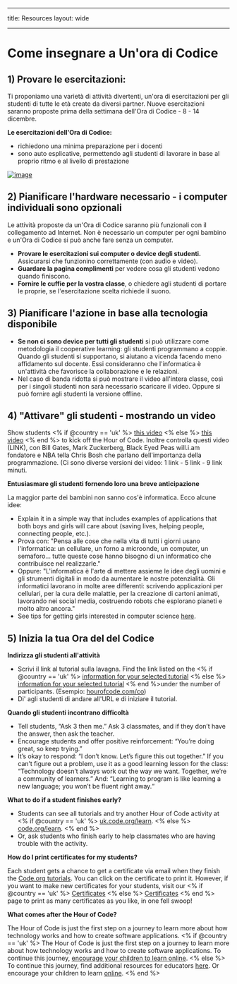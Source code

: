 * * *

title: Resources layout: wide

* * *

# Come insegnare a Un'ora di Codice

## 1) Provare le esercitazioni:

Ti proponiamo una varietà di attività divertenti, un'ora di esercitazioni per gli studenti di tutte le età create da diversi partner. Nuove esercitazioni saranno proposte prima della settimana dell'Ora di Codice - 8 - 14 dicembre.

**Le esercitazioni dell'Ora di Codice:**

  * richiedono una minima preparazione per i docenti
  * sono auto esplicative, permettendo agli studenti di lavorare in base al proprio ritmo e al livello di prestazione

[![image](http://code.org/images/tutorials.png)](http://code.org/learn)

## 2) Pianificare l'hardware necessario - i computer individuali sono opzionali

Le attività proposte da un'Ora di Codice saranno più funzionali con il collegamento ad Internet. Non è necessario un computer per ogni bambino e un'Ora di Codice si può anche fare senza un computer.

  * **Provare le esercitazioni sui computer o device degli studenti.** Assicurarsi che funzionino correttamente (con audio e video).
  * **Guardare la pagina complimenti** per vedere cosa gli studenti vedono quando finiscono. 
  * **Fornire le cuffie per la vostra classe**, o chiedere agli studenti di portare le proprie, se l'esercitazione scelta richiede il suono.

## 3) Pianificare l'azione in base alla tecnologia disponibile

  * **Se non ci sono device per tutti gli studenti** si può utilizzare come metodologia il cooperative learning: gli studenti programmano a coppie. Quando gli studenti si supportano, si aiutano a vicenda facendo meno affidamento sul docente. Essi consideranno che l'informatica è un'attività che favorisce la collaborazione e le relazioni.
  * Nel caso di banda ridotta si può mostrare il video all'intera classe, così per i singoli studenti non sarà necessario scaricare il video. Oppure si può fornire agli studenti la versione offline.

## 4) "Attivare" gli studenti - mostrando un video

Show students <% if @country == 'uk' %> [this video](https://www.youtube.com/watch?v=96B5-JGA9EQ) <% else %> [this video](http://www.youtube.com/watch?v=FC5FbmsH4fw) <% end %> to kick off the Hour of Code. Inoltre controlla questi video (LINK), con Bill Gates, Mark Zuckerberg, Black Eyed Peas will.i.am fondatore e NBA tella Chris Bosh che parlano dell'importanza della programmazione. (Ci sono diverse versioni dei video: 1 link - 5 link - 9 link minuti.

**Entusiasmare gli studenti fornendo loro una breve anticipazione**

La maggior parte dei bambini non sanno cos'è informatica. Ecco alcune idee:

  * Explain it in a simple way that includes examples of applications that both boys and girls will care about (saving lives, helping people, connecting people, etc.).
  * Prova con: "Pensa alle cose che nella vita di tutti i giorni usano l'informatica: un cellulare, un forno a microonde, un computer, un semaforo... tutte queste cose hanno bisogno di un informatico che contribuisce nel realizzarle."
  * Oppure: "L'informatica è l'arte di mettere assieme le idee degli uomini e gli strumenti digitali in modo da aumentare le nostre potenzialità. Gli informatici lavorano in molte aree differenti: scrivendo applicazioni per cellulari, per la cura delle malattie, per la creazione di cartoni animati, lavorando nei social media, costruendo robots che esplorano pianeti e molto altro ancora."
  * See tips for getting girls interested in computer science [here](http://code.org/girls). 

## 5) Inizia la tua Ora del del Codice

**Indirizza gli studenti all'attività**

  * Scrivi il link al tutorial sulla lavagna. Find the link listed on the <% if @country == 'uk' %> [information for your selected tutorial](http://uk.code.org/learn) <% else %> [information for your selected tutorial](http://code.org/learn) <% end %>under the number of participants. (Esempio: [hourofcode.com/co](http://code.org/learn)) 
  * Di' agli studenti di andare all'URL e di iniziare il tutorial.

**Quando gli studenti incontrano difficoltà**

  * Tell students, “Ask 3 then me.” Ask 3 classmates, and if they don’t have the answer, then ask the teacher.
  * Encourage students and offer positive reinforcement: “You’re doing great, so keep trying.”
  * It’s okay to respond: “I don’t know. Let’s figure this out together.” If you can’t figure out a problem, use it as a good learning lesson for the class: “Technology doesn’t always work out the way we want. Together, we’re a community of learners.” And: “Learning to program is like learning a new language; you won’t be fluent right away.“

**What to do if a student finishes early?**

  * Students can see all tutorials and try another Hour of Code activity at <% if @country == 'uk' %> [uk.code.org/learn](http://uk.code.org/learn). <% else %> [code.org/learn](http://code.org/learn). <% end %> 
  * Or, ask students who finish early to help classmates who are having trouble with the activity.

**How do I print certificates for my students?**

Each student gets a chance to get a certificate via email when they finish the [Code.org tutorials](http://studio.code.org). You can click on the certificate to print it. However, if you want to make new certificates for your students, visit our <% if @country == 'uk' %> [Certificates](http://uk.code.org/certificates) <% else %> [Certificates](http://code.org/certificates) <% end %> page to print as many certificates as you like, in one fell swoop!

**What comes after the Hour of Code?**

The Hour of Code is just the first step on a journey to learn more about how technology works and how to create software applications. <% if @country == 'uk' %> The Hour of Code is just the first step on a journey to learn more about how technology works and how to create software applications. To continue this journey, [encourage your children to learn online](http://uk.code.org/learn/beyond). <% else %> To continue this journey, find additional resources for educators [here](http://code.org/educate). Or encourage your children to learn [online](http://code.org/learn/beyond). <% end %>